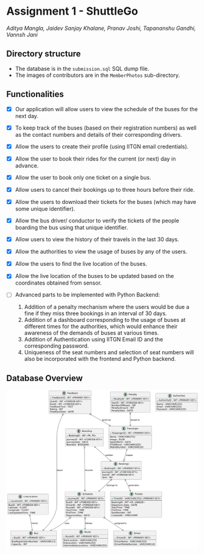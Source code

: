 # Assignment 1 - ShuttleGo
_Aditya Mangla, Jaidev Sanjay Khalane, Pranav Joshi, Tapananshu Gandhi, Vannsh Jani_

## Directory structure
- The database is in the `submission.sql` SQL dump file.
- The images of contributors are in the `MemberPhotos` sub-directory.

## Functionalities
- [X] Our application will allow users to view the schedule of the buses for the next day.
- [X] To keep track of the buses (based on their registration numbers) as well as the contact numbers and details of their corresponding drivers.
- [X] Allow the users to create their profile (using IITGN email credentials).
- [X] Allow the user to book their rides for the current (or next) day in advance.
- [X] Allow the user to book only one ticket on a single bus.
- [X] Allow users to cancel their bookings up to three hours before their ride.
- [X] Allow the users to download their tickets for the buses (which may have some unique identifier).
- [X] Allow the bus driver/ conductor to verify the tickets of the people boarding the bus using that unique identifier.
- [X] Allow users to view the history of their travels in the last 30 days.
- [X] Allow the authorities to view the usage of buses by any of the users.
- [X] Allow the users to find the live location of the buses.
- [X] Allow the live location of the buses to be updated based on the coordinates obtained from sensor.
  
- [ ] Advanced parts to be implemented with Python Backend:
    1. Addition of a penalty mechanism where the users would be due a fine if they miss three bookings in an interval of 30 days.
    2. Addition of a dashboard corresponding to the usage of buses at different times for the authorities, which would enhance their awareness of the demands of buses at various times.
    3. Addition of Authentication using IITGN Email ID and the corresponding password.
    4. Uniqueness of the seat numbers and selection of seat numbers will also be incorporated with the frontend and Python backend.

## Database Overview

![image](A1_db.png)
